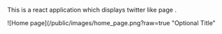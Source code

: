 This is a react application which displays twitter like page .

![Home page](/public/images/home_page.png?raw=true "Optional Title"
